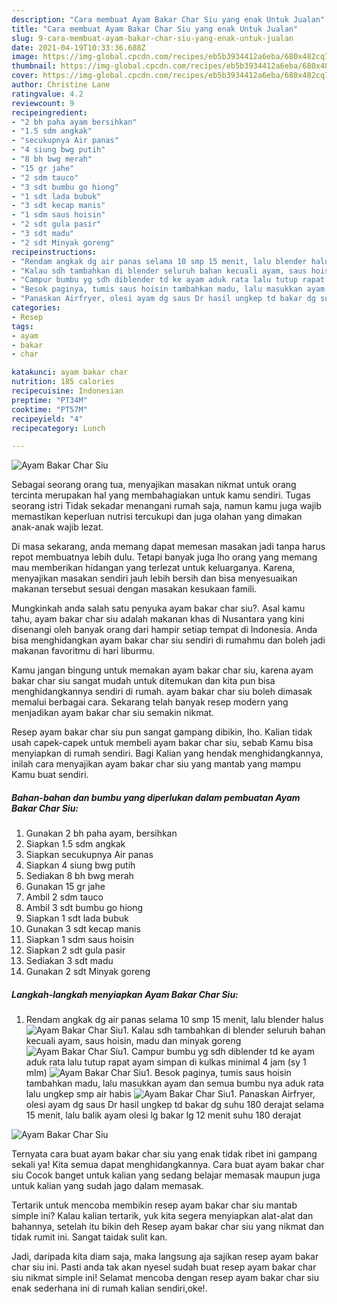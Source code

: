 ```yaml
---
description: "Cara membuat Ayam Bakar Char Siu yang enak Untuk Jualan"
title: "Cara membuat Ayam Bakar Char Siu yang enak Untuk Jualan"
slug: 9-cara-membuat-ayam-bakar-char-siu-yang-enak-untuk-jualan
date: 2021-04-19T10:33:36.688Z
image: https://img-global.cpcdn.com/recipes/eb5b3934412a6eba/680x482cq70/ayam-bakar-char-siu-foto-resep-utama.jpg
thumbnail: https://img-global.cpcdn.com/recipes/eb5b3934412a6eba/680x482cq70/ayam-bakar-char-siu-foto-resep-utama.jpg
cover: https://img-global.cpcdn.com/recipes/eb5b3934412a6eba/680x482cq70/ayam-bakar-char-siu-foto-resep-utama.jpg
author: Christine Lane
ratingvalue: 4.2
reviewcount: 9
recipeingredient:
- "2 bh paha ayam bersihkan"
- "1.5 sdm angkak"
- "secukupnya Air panas"
- "4 siung bwg putih"
- "8 bh bwg merah"
- "15 gr jahe"
- "2 sdm tauco"
- "3 sdt bumbu go hiong"
- "1 sdt lada bubuk"
- "3 sdt kecap manis"
- "1 sdm saus hoisin"
- "2 sdt gula pasir"
- "3 sdt madu"
- "2 sdt Minyak goreng"
recipeinstructions:
- "Rendam angkak dg air panas selama 10 smp 15 menit, lalu blender halus"
- "Kalau sdh tambahkan di blender seluruh bahan kecuali ayam, saus hoisin, madu dan minyak goreng"
- "Campur bumbu yg sdh diblender td ke ayam aduk rata lalu tutup rapat ayam simpan di kulkas minimal 4 jam (sy 1 mlm)"
- "Besok paginya, tumis saus hoisin tambahkan madu, lalu masukkan ayam dan semua bumbu nya aduk rata lalu ungkep smp air habis"
- "Panaskan Airfryer, olesi ayam dg saus Dr hasil ungkep td bakar dg suhu 180 derajat selama 15 menit, lalu balik ayam olesi lg bakar lg 12 menit suhu 180 derajat"
categories:
- Resep
tags:
- ayam
- bakar
- char

katakunci: ayam bakar char 
nutrition: 185 calories
recipecuisine: Indonesian
preptime: "PT34M"
cooktime: "PT57M"
recipeyield: "4"
recipecategory: Lunch

---
```



![Ayam Bakar Char Siu](https://img-global.cpcdn.com/recipes/eb5b3934412a6eba/680x482cq70/ayam-bakar-char-siu-foto-resep-utama.jpg)

Sebagai seorang orang tua, menyajikan masakan nikmat untuk orang tercinta merupakan hal yang membahagiakan untuk kamu sendiri. Tugas seorang istri Tidak sekadar menangani rumah saja, namun kamu juga wajib memastikan keperluan nutrisi tercukupi dan juga olahan yang dimakan anak-anak wajib lezat.

Di masa  sekarang, anda memang dapat memesan masakan jadi tanpa harus repot membuatnya lebih dulu. Tetapi banyak juga lho orang yang memang mau memberikan hidangan yang terlezat untuk keluarganya. Karena, menyajikan masakan sendiri jauh lebih bersih dan bisa menyesuaikan makanan tersebut sesuai dengan masakan kesukaan famili. 



Mungkinkah anda salah satu penyuka ayam bakar char siu?. Asal kamu tahu, ayam bakar char siu adalah makanan khas di Nusantara yang kini disenangi oleh banyak orang dari hampir setiap tempat di Indonesia. Anda bisa menghidangkan ayam bakar char siu sendiri di rumahmu dan boleh jadi makanan favoritmu di hari liburmu.

Kamu jangan bingung untuk memakan ayam bakar char siu, karena ayam bakar char siu sangat mudah untuk ditemukan dan kita pun bisa menghidangkannya sendiri di rumah. ayam bakar char siu boleh dimasak memalui berbagai cara. Sekarang telah banyak resep modern yang menjadikan ayam bakar char siu semakin nikmat.

Resep ayam bakar char siu pun sangat gampang dibikin, lho. Kalian tidak usah capek-capek untuk membeli ayam bakar char siu, sebab Kamu bisa menyiapkan di rumah sendiri. Bagi Kalian yang hendak menghidangkannya, inilah cara menyajikan ayam bakar char siu yang mantab yang mampu Kamu buat sendiri.

<!--inarticleads1-->

##### Bahan-bahan dan bumbu yang diperlukan dalam pembuatan Ayam Bakar Char Siu:

1. Gunakan 2 bh paha ayam, bersihkan
1. Siapkan 1.5 sdm angkak
1. Siapkan secukupnya Air panas
1. Siapkan 4 siung bwg putih
1. Sediakan 8 bh bwg merah
1. Gunakan 15 gr jahe
1. Ambil 2 sdm tauco
1. Ambil 3 sdt bumbu go hiong
1. Siapkan 1 sdt lada bubuk
1. Gunakan 3 sdt kecap manis
1. Siapkan 1 sdm saus hoisin
1. Siapkan 2 sdt gula pasir
1. Sediakan 3 sdt madu
1. Gunakan 2 sdt Minyak goreng




<!--inarticleads2-->

##### Langkah-langkah menyiapkan Ayam Bakar Char Siu:

1. Rendam angkak dg air panas selama 10 smp 15 menit, lalu blender halus
<img src="//assets-global.cpcdn.com/assets/icons/button_play-2c75c40dde080a61004c1f40b05d8f140eaff45d7e9e6481dc71c63d2e7c4909.png" alt="Ayam Bakar Char Siu">1. Kalau sdh tambahkan di blender seluruh bahan kecuali ayam, saus hoisin, madu dan minyak goreng
<img src="//assets-global.cpcdn.com/assets/icons/button_play-2c75c40dde080a61004c1f40b05d8f140eaff45d7e9e6481dc71c63d2e7c4909.png" alt="Ayam Bakar Char Siu">1. Campur bumbu yg sdh diblender td ke ayam aduk rata lalu tutup rapat ayam simpan di kulkas minimal 4 jam (sy 1 mlm)
<img src="//assets-global.cpcdn.com/assets/icons/button_play-2c75c40dde080a61004c1f40b05d8f140eaff45d7e9e6481dc71c63d2e7c4909.png" alt="Ayam Bakar Char Siu">1. Besok paginya, tumis saus hoisin tambahkan madu, lalu masukkan ayam dan semua bumbu nya aduk rata lalu ungkep smp air habis
<img src="//assets-global.cpcdn.com/assets/icons/button_play-2c75c40dde080a61004c1f40b05d8f140eaff45d7e9e6481dc71c63d2e7c4909.png" alt="Ayam Bakar Char Siu">1. Panaskan Airfryer, olesi ayam dg saus Dr hasil ungkep td bakar dg suhu 180 derajat selama 15 menit, lalu balik ayam olesi lg bakar lg 12 menit suhu 180 derajat
<img src="//assets-global.cpcdn.com/assets/icons/button_play-2c75c40dde080a61004c1f40b05d8f140eaff45d7e9e6481dc71c63d2e7c4909.png" alt="Ayam Bakar Char Siu">



Ternyata cara buat ayam bakar char siu yang enak tidak ribet ini gampang sekali ya! Kita semua dapat menghidangkannya. Cara buat ayam bakar char siu Cocok banget untuk kalian yang sedang belajar memasak maupun juga untuk kalian yang sudah jago dalam memasak.

Tertarik untuk mencoba membikin resep ayam bakar char siu mantab simple ini? Kalau kalian tertarik, yuk kita segera menyiapkan alat-alat dan bahannya, setelah itu bikin deh Resep ayam bakar char siu yang nikmat dan tidak rumit ini. Sangat taidak sulit kan. 

Jadi, daripada kita diam saja, maka langsung aja sajikan resep ayam bakar char siu ini. Pasti anda tak akan nyesel sudah buat resep ayam bakar char siu nikmat simple ini! Selamat mencoba dengan resep ayam bakar char siu enak sederhana ini di rumah kalian sendiri,oke!.

